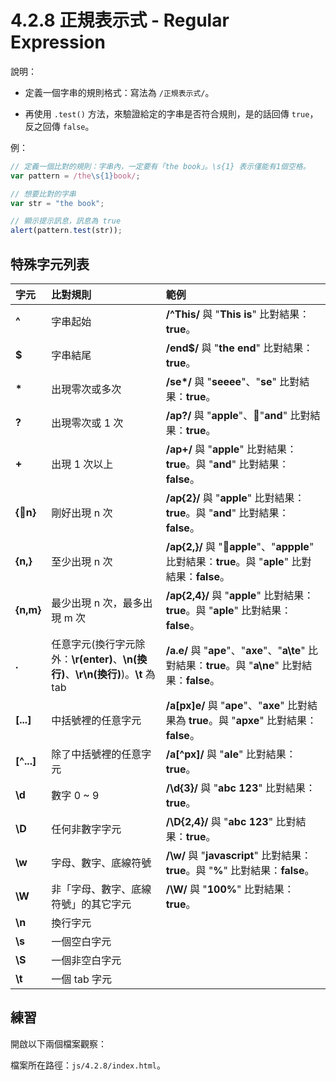 # 4.2.8 正規表示式 - Regular Expression

說明：

* 定義一個字串的規則格式：寫法為 `/正規表示式/`。

* 再使用 `.test()` 方法，來驗證給定的字串是否符合規則，是的話回傳 `true`，反之回傳 `false`。

例：

```js
// 定義一個比對的規則：字串內，一定要有「the book」。\s{1} 表示僅能有1個空格。
var pattern = /the\s{1}book/;

// 想要比對的字串
var str = "the book";

// 顯示提示訊息，訊息為 true
alert(pattern.test(str));
```

## 特殊字元列表

| 字元 | 比對規則 | 範例 |
| :--- | :--- | :--- |
| **^** | 字串起始 | **/^This/** 與 "**This is**" 比對結果：**true**。 |
| **$** | 字串結尾 | **/end$/** 與 "**the end**" 比對結果：**true**。 |
| **\*** | 出現零次或多次 | **/se\*/** 與 "**seeee**"、"**se**" 比對結果：**true**。 |
| **?** | 出現零次或 1 次 | **/ap?/** 與 "**apple**"、"**and**" 比對結果：**true**。 |
| **+** | 出現 1 次以上 | **/ap+/** 與 "**apple**" 比對結果：**true**。與 "**and**" 比對結果：**false**。 |
| **{n}** | 剛好出現 n 次 | **/ap{2}/** 與 "**apple**" 比對結果：**true**。與 "**and**" 比對結果：**false**。 |
| **{n,}** | 至少出現 n 次 | **/ap{2,}/** 與 "**apple**"、"**appple**" 比對結果：**true**。與 "**aple**" 比對結果：**false**。 |
| **{n,m}** | 最少出現 n 次，最多出現 m 次 | **/ap{2,4}/** 與 "**apple**" 比對結果：**true**。與 "**aple**" 比對結果：**false**。 |
| **.** | 任意字元\(換行字元除外：**\r\(enter\)**、**\n\(換行\)**、**\r\n\(換行\)**\)。**\t** 為 tab | **/a.e/** 與 "**ape**"、"**axe**"、"**a\te**" 比對結果：**true**。與 "**a\ne**" 比對結果：**false**。 |
| **\[...\]** | 中括號裡的任意字元 | **/a\[px\]e/** 與 "**ape**"、"**axe**" 比對結果為 **true**。與 "**apxe**" 比對結果：**false**。 |
| **\[^...\]** | 除了中括號裡的任意字元 | **/a\[^px\]/** 與 "**ale**" 比對結果：**true**。 |
| **\d** | 數字 0 ~ 9 | **/\d{3}/** 與 "**abc 123**" 比對結果：**true**。 |
| **\D** | 任何非數字字元 | **/\D{2,4}/** 與 "**abc 123**" 比對結果：**true**。 |
| **\w** | 字母、數字、底線符號 | **/\w/** 與 "**javascript**" 比對結果：**true**。與 "**%**" 比對結果：**false**。 |
| **\W** | 非「字母、數字、底線符號」的其它字元 | **/\W/** 與 "**100%**" 比對結果：**true**。 |
| **\n** | 換行字元 |  |
| **\s** | 一個空白字元 |  |
| **\S** | 一個非空白字元 |  |
| **\t** | 一個 tab 字元 |  |



## 練習

開啟以下兩個檔案觀察：

檔案所在路徑：`js/4.2.8/index.html`。


